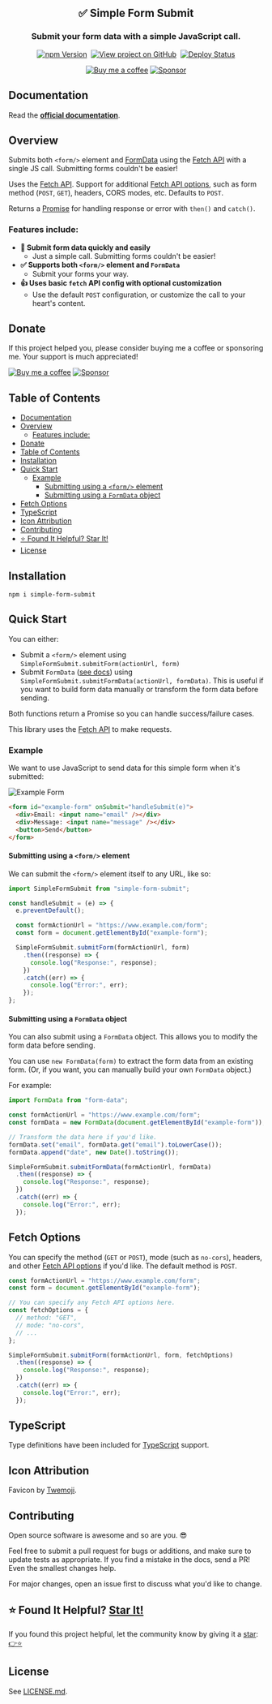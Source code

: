 <h2 align="center">
  ✅ Simple Form Submit
</h2>
<h3 align="center">
  Submit your form data with a simple JavaScript call.
</h3>
<p align="center">
  <a href="https://badge.fury.io/js/simple-form-submit" target="_blank" rel="noopener noreferrer"><img src="https://badge.fury.io/js/simple-form-submit.svg" alt="npm Version" /></a>&nbsp;
  <a href="https://github.com/justinmahar/simple-form-submit/" target="_blank" rel="noopener noreferrer"><img src="https://img.shields.io/badge/GitHub-Source-success" alt="View project on GitHub" /></a>&nbsp;
  <a href="https://github.com/justinmahar/simple-form-submit/actions?query=workflow%3ADeploy" target="_blank" rel="noopener noreferrer"><img src="https://github.com/justinmahar/simple-form-submit/workflows/Deploy/badge.svg" alt="Deploy Status" /></a>
</p>
<!-- [lock:donate-badges] 🚫--------------------------------------- -->
<p align="center">
  <a href="https://ko-fi.com/justinmahar"><img src="https://img.shields.io/static/v1?label=Buy%20me%20a%20coffee&message=%E2%9D%A4&logo=KoFi&color=%23fe8e86" alt="Buy me a coffee" /></a>&nbsp;<a href="https://github.com/sponsors/justinmahar" target="_blank" rel="noopener noreferrer"><img src="https://img.shields.io/static/v1?label=Sponsor&message=%E2%9D%A4&logo=GitHub&color=%23fe8e86" alt="Sponsor"/></a>
</p>
<!-- [/lock:donate-badges] ---------------------------------------🚫 -->

## Documentation

Read the **[official documentation](https://justinmahar.github.io/simple-form-submit/)**.

## Overview

Submits both `<form/>` element and [FormData](https://developer.mozilla.org/en-US/docs/Web/API/FormData) using the [Fetch API](https://developer.mozilla.org/en-US/docs/Web/API/Fetch_API) with a single JS call. Submitting forms couldn't be easier!

Uses the [Fetch API](https://developer.mozilla.org/en-US/docs/Web/API/WindowOrWorkerGlobalScope/fetch). Support for additional [Fetch API options](https://developer.mozilla.org/en-US/docs/Web/API/WindowOrWorkerGlobalScope/fetch#Parameters), such as form method (`POST`, `GET`), headers, CORS modes, etc. Defaults to `POST`.

Returns a [Promise](https://developer.mozilla.org/en-US/docs/Web/JavaScript/Reference/Global_Objects/Promise) for handling response or error with `then()` and `catch()`.

### Features include:

- **📃 Submit form data quickly and easily**
  - Just a simple call. Submitting forms couldn't be easier!
- **✅ Supports both `<form/>` element and `FormData`**
  - Submit your forms your way.
- **👍 Uses basic `fetch` API config with optional customization**
  - Use the default `POST` configuration, or customize the call to your heart's content.

<!-- [lock:donate] 🚫--------------------------------------- -->

## Donate 

If this project helped you, please consider buying me a coffee or sponsoring me. Your support is much appreciated!

<a href="https://ko-fi.com/justinmahar"><img src="https://img.shields.io/static/v1?label=Buy%20me%20a%20coffee&message=%E2%9D%A4&logo=KoFi&color=%23fe8e86" alt="Buy me a coffee" /></a>&nbsp;<a href="https://github.com/sponsors/justinmahar" target="_blank" rel="noopener noreferrer"><img src="https://img.shields.io/static/v1?label=Sponsor&message=%E2%9D%A4&logo=GitHub&color=%23fe8e86" alt="Sponsor"/></a>

<!-- [/lock:donate] ---------------------------------------🚫 -->

## Table of Contents 

- [Documentation](#documentation)
- [Overview](#overview)
  - [Features include:](#features-include)
- [Donate](#donate)
- [Table of Contents](#table-of-contents)
- [Installation](#installation)
- [Quick Start](#quick-start)
  - [Example](#example)
    - [Submitting using a `<form/>` element](#submitting-using-a-form-element)
    - [Submitting using a `FormData` object](#submitting-using-a-formdata-object)
- [Fetch Options](#fetch-options)
- [TypeScript](#typescript)
- [Icon Attribution](#icon-attribution)
- [Contributing](#contributing)
- [⭐ Found It Helpful? Star It!](#-found-it-helpful-star-it)
- [License](#license)

## Installation

```
npm i simple-form-submit
```

## Quick Start

You can either:

- Submit a `<form/>` element using `SimpleFormSubmit.submitForm(actionUrl, form)`
- Submit `FormData` ([see docs](https://developer.mozilla.org/en-US/docs/Web/API/FormData)) using `SimpleFormSubmit.submitFormData(actionUrl, formData)`. This is useful if you want to build form data manually or transform the form data before sending.

Both functions return a Promise so you can handle success/failure cases.

This library uses the [Fetch API](https://developer.mozilla.org/en-US/docs/Web/API/Fetch_API) to make requests.

### Example

We want to use JavaScript to send data for this simple form when it's submitted:

![Example Form](https://justinmahar.github.io/simple-form-submit/example-form.png)

```html
<form id="example-form" onSubmit="handleSubmit(e)">
  <div>Email: <input name="email" /></div>
  <div>Message: <input name="message" /></div>
  <button>Send</button>
</form>
```

#### Submitting using a `<form/>` element

We can submit the `<form/>` element itself to any URL, like so:

```js
import SimpleFormSubmit from "simple-form-submit";

const handleSubmit = (e) => {
  e.preventDefault();

  const formActionUrl = "https://www.example.com/form";
  const form = document.getElementById("example-form");

  SimpleFormSubmit.submitForm(formActionUrl, form)
    .then((response) => {
      console.log("Response:", response);
    })
    .catch((err) => {
      console.log("Error:", err);
    });
};
```

#### Submitting using a `FormData` object

You can also submit using a `FormData` object. This allows you to modify the form data before sending.

You can use `new FormData(form)` to extract the form data from an existing form. (Or, if you want, you can manually build your own `FormData` object.)

For example:

```js
import FormData from "form-data";

const formActionUrl = "https://www.example.com/form";
const formData = new FormData(document.getElementById("example-form"));

// Transform the data here if you'd like.
formData.set("email", formData.get("email").toLowerCase());
formData.append("date", new Date().toString());

SimpleFormSubmit.submitFormData(formActionUrl, formData)
  .then((response) => {
    console.log("Response:", response);
  })
  .catch((err) => {
    console.log("Error:", err);
  });
```

## Fetch Options

You can specify the method (`GET` or `POST`), mode (such as `no-cors`), headers, and other [Fetch API options](https://developer.mozilla.org/en-US/docs/Web/API/WindowOrWorkerGlobalScope/fetch#Parameters) if you'd like. The default method is `POST`.

```js
const formActionUrl = "https://www.example.com/form";
const form = document.getElementById("example-form");

// You can specify any Fetch API options here.
const fetchOptions = {
  // method: "GET",
  // mode: "no-cors",
  // ...
};

SimpleFormSubmit.submitForm(formActionUrl, form, fetchOptions)
  .then((response) => {
    console.log("Response:", response);
  })
  .catch((err) => {
    console.log("Error:", err);
  });
```

<!-- [lock:typescript] 🚫--------------------------------------- -->

## TypeScript

Type definitions have been included for [TypeScript](https://www.typescriptlang.org/) support.

<!-- [/lock:typescript] ---------------------------------------🚫 -->

<!-- [lock:icon] 🚫--------------------------------------- -->

## Icon Attribution

Favicon by [Twemoji](https://github.com/twitter/twemoji).

<!-- [/lock:icon] ---------------------------------------🚫 -->

<!-- [lock:contributing] 🚫--------------------------------------- -->

## Contributing

Open source software is awesome and so are you. 😎

Feel free to submit a pull request for bugs or additions, and make sure to update tests as appropriate. If you find a mistake in the docs, send a PR! Even the smallest changes help.

For major changes, open an issue first to discuss what you'd like to change.

<!-- [/lock:contributing] --------------------------------------🚫 -->

## ⭐ Found It Helpful? [Star It!](https://github.com/justinmahar/simple-form-submit/stargazers)

If you found this project helpful, let the community know by giving it a [star](https://github.com/justinmahar/simple-form-submit/stargazers): [👉⭐](https://github.com/justinmahar/simple-form-submit/stargazers)

## License

See [LICENSE.md](https://justinmahar.github.io/simple-form-submit/?path=/docs/license--docs).